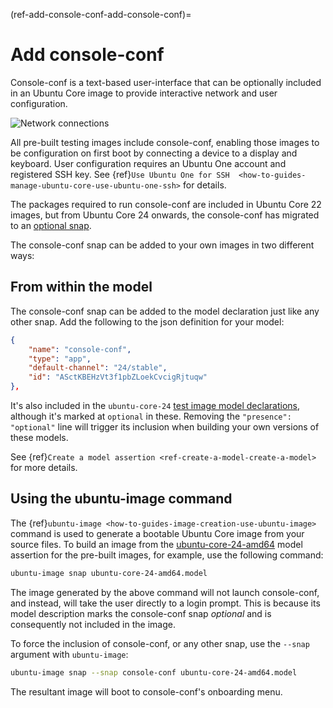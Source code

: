 (ref-add-console-conf-add-console-conf)=
# Add console-conf

Console-conf is a text-based user-interface that can be optionally included in an Ubuntu Core image to provide interactive network and user configuration.

![Network connections](https://assets.ubuntu.com/v1/2017b744-8db3caab6834b5307574a8b6d7d6bb1f4a08230f_2_690x434.png)

All pre-built testing images include console-conf, enabling those images to be configuration on first boot by connecting a device to a display and keyboard. User configuration requires an Ubuntu One account and registered SSH key. See {ref}`Use Ubuntu One for SSH  <how-to-guides-manage-ubuntu-core-use-ubuntu-one-ssh>` for details.

The packages required to run console-conf are included in Ubuntu Core 22 images, but from Ubuntu Core 24 onwards, the console-conf has migrated to an [optional snap](https://snapcraft.io/console-conf).

The console-conf snap can be added to your own images in two different ways:

## From within the model

The console-conf snap can be added to the model declaration just like any other snap. Add the following to the json definition for your model:

```json
{
    "name": "console-conf",
    "type": "app",
    "default-channel": "24/stable",
    "id": "ASctKBEHzVt3f1pbZLoekCvcigRjtuqw"
},
```

It's also included in the `ubuntu-core-24` [test image model declarations](https://github.com/snapcore/models), although it's marked at `optional` in these. Removing the `"presence": "optional"` line will trigger its inclusion when building your own versions of these models.

See {ref}`Create a model assertion <ref-create-a-model-create-a-model>` for more details.

## Using the ubuntu-image command

The {ref}`ubuntu-image <how-to-guides-image-creation-use-ubuntu-image>` command is used to generate a bootable Ubuntu Core image from your source files. To build an image from the [ubuntu-core-24-amd64](https://raw.githubusercontent.com/snapcore/models/master/ubuntu-core-24-amd64.model) model assertion for the pre-built images, for example, use the following command:

```bash
ubuntu-image snap ubuntu-core-24-amd64.model
```

The image generated by the above command will not launch console-conf, and instead, will take the user directly to a login prompt. This is because its model description marks the console-conf snap _optional_ and is consequently not included in the image.

To force the inclusion of console-conf, or any other snap, use the `--snap` argument with `ubuntu-image`:

```bash
ubuntu-image snap --snap console-conf ubuntu-core-24-amd64.model 
```

The resultant image will boot to console-conf's onboarding menu.

